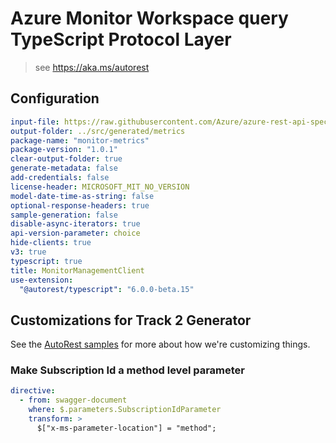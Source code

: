 # Azure Monitor Workspace query TypeScript Protocol Layer

> see https://aka.ms/autorest

## Configuration

```yaml
input-file: https://raw.githubusercontent.com/Azure/azure-rest-api-specs/b669d69de7368fafac9ee193f205de2d9d88743e/specification/monitor/resource-manager/Microsoft.Insights/stable/2023-10-01/unified_metrics_API.json
output-folder: ../src/generated/metrics
package-name: "monitor-metrics"
package-version: "1.0.1"
clear-output-folder: true
generate-metadata: false
add-credentials: false
license-header: MICROSOFT_MIT_NO_VERSION
model-date-time-as-string: false
optional-response-headers: true
sample-generation: false
disable-async-iterators: true
api-version-parameter: choice
hide-clients: true
v3: true
typescript: true
title: MonitorManagementClient
use-extension:
  "@autorest/typescript": "6.0.0-beta.15"
```

## Customizations for Track 2 Generator

See the [AutoRest samples](https://github.com/Azure/autorest/tree/master/Samples/3b-custom-transformations)
for more about how we're customizing things.

### Make Subscription Id a method level parameter

```yaml
directive:
  - from: swagger-document
    where: $.parameters.SubscriptionIdParameter
    transform: >
      $["x-ms-parameter-location"] = "method";
```
